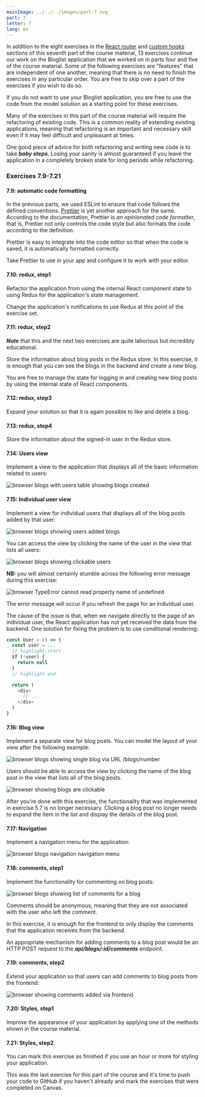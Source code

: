 ```yaml
---
mainImage: ../../../images/part-7.svg
part: 7
letter: f
lang: en
---
```


<div class="content">

In addition to the eight exercises in the [React router](/part7/react_router)
and [custom hooks](/part7/custom_hooks) sections of this seventh part of the course material,
13 exercises continue our work on the Bloglist application that we worked on in parts four and five of the course material.
Some of the following exercises are "features" that are independent of one another,
meaning that there is no need to finish the exercises in any particular order.
You are free to skip over a part of the exercises if you wish to do so.

If you do not want to use your Bloglist application, you are free to use the code from the model solution as a starting point for these exercises.

Many of the exercises in this part of the course material will require the refactoring of existing code.
This is a common reality of extending existing applications,
meaning that refactoring is an important and necessary skill even if it may feel difficult and unpleasant at times.

One good piece of advice for both refactoring and writing new code is to take ***baby steps***.
Losing your sanity is almost guaranteed if you leave the application in a completely broken state for long periods while refactoring.

</div>

<div class="tasks">

### Exercises 7.9-7.21

#### 7.9: automatic code formatting

In the previous parts, we used ESLint to ensure that code follows the defined conventions.
[Prettier](https://prettier.io/) is yet another approach for the same.
According to the documentation, Prettier is *an opinionated code formatter*, that is,
Prettier not only controls the code style but also formats the code according to the definition.

Prettier is easy to integrate into the code editor so that when the code is saved, it is automatically formatted correctly.

Take Prettier to use in your app and configure it to work with your editor.

#### 7.10: redux, step1

Refactor the application from using the internal React component state to using Redux for the application's state management.

Change the application's notifications to use Redux at this point of the exercise set.

#### 7.11: redux, step2

***Note*** that this and the next two exercises are quite laborious but incredibly educational.

Store the information about blog posts in the Redux store.
In this exercise, it is enough that you can see the blogs in the backend and create a new blog.

You are free to manage the state for logging in and creating new blog posts by using the internal state of React components.

#### 7.12: redux, step3

Expand your solution so that it is again possible to like and delete a blog.

#### 7.13: redux, step4

Store the information about the signed-in user in the Redux store.

#### 7.14: Users view

Implement a view to the application that displays all of the basic information related to users:

![browser blogs with users table showing blogs created](../../images/7/41.png)

#### 7.15: Individual user view

Implement a view for individual users that displays all of the blog posts added by that user:

![browser blogs showing users added blogs](../../images/7/44.png)

You can access the view by clicking the name of the user in the view that lists all users:

![browser blogs showing clickable users](../../images/7/43.png)

**NB:** you will almost certainly stumble across the following error message during this exercise:

![browser TypeError cannot read property name of undefined](../../images/7/42ea.png)

The error message will occur if you refresh the page for an individual user.

The cause of the issue is that, when we navigate directly to the page of an individual user, the React application has not yet received the data from the backend.
One solution for fixing the problem is to use conditional rendering:

```js
const User = () => {
  const user = ...
  // highlight-start
  if (!user) {
    return null
  }
  // highlight-end

  return (
    <div>
      // ...
    </div>
  )
}
```

#### 7.16: Blog view

Implement a separate view for blog posts.
You can model the layout of your view after the following example:

![browser blogs showing single blog via URL /blogs/number](../../images/7/45.png)

Users should be able to access the view by clicking the name of the blog post in the view that lists all of the blog posts.

![browser showing blogs are clickable](../../images/7/46.png)

After you're done with this exercise, the functionality that was implemented in exercise 5.7 is no longer necessary.
Clicking a blog post no longer needs to expand the item in the list and display the details of the blog post.

#### 7.17: Navigation

Implement a navigation menu for the application:

![browser blogs navigation navigation menu](../../images/7/47.png)

#### 7.18: comments, step1

Implement the functionality for commenting on blog posts:

![browser blogs showing list of comments for a blog](../../images/7/48.png)

Comments should be anonymous, meaning that they are not associated with the user who left the comment.

In this exercise, it is enough for the frontend to only display the comments that the application receives from the backend.

An appropriate mechanism for adding comments to a blog post would be an HTTP POST request to the ***api/blogs/:id/comments*** endpoint.

#### 7.19: comments, step2

Extend your application so that users can add comments to blog posts from the frontend:

![browser showing comments added via frontend](../../images/7/49.png)

#### 7.20: Styles, step1

Improve the appearance of your application by applying one of the methods shown in the course material.

#### 7.21: Styles, step2

You can mark this exercise as finished if you use an hour or more for styling your application.

This was the last exercise for this part of the course and it's time to push your code to GitHub if you haven't already and mark the exercises that were completed on Canvas.

</div>
